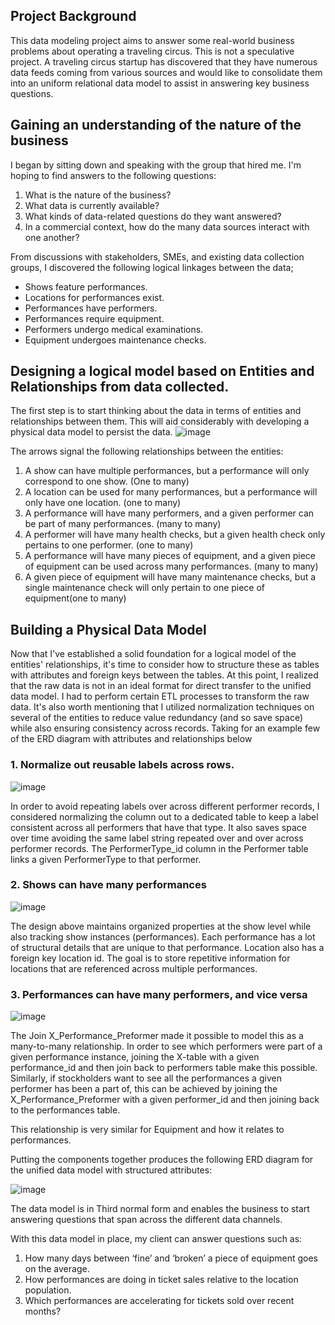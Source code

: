 ## Project Background
This data modeling project aims to answer some real-world business problems about operating a traveling circus. This is not a speculative project.
A traveling circus startup has discovered that they have numerous data feeds coming from various sources and would like to consolidate them into an uniform relational data model to assist in answering key business questions.

## Gaining an understanding of the nature of the business
I began by sitting down and speaking with the group that hired me. I'm hoping to find answers to the following questions: 
1. What is the nature of the business?
2. What data is currently available?
3. What kinds of data-related questions do they want answered?
4. In a commercial context, how do the many data sources interact with one another?

From discussions with stakeholders, SMEs, and existing data collection groups, I discovered the following logical linkages between the data; 
- Shows feature performances.
- Locations for performances exist.
- Performances have performers.
- Performances require equipment.
- Performers undergo medical examinations.
- Equipment undergoes maintenance checks.

## Designing a logical model based on Entities and Relationships from data collected.
The first step is to start thinking about the data in terms of entities and relationships between them. This will aid considerably with developing a physical data model to persist the data.
![image](https://user-images.githubusercontent.com/102745680/193296459-2c278220-6529-4e48-814e-a8071add31ab.png)

The arrows signal the following relationships between the entities:
1.	A show can have multiple performances, but a performance will only correspond to one show. (One to many)
2.	A location can be used for many performances, but a performance will only have one location. (one to many)
3.	A performance will have many performers, and a given performer can be part of many performances. (many to many)
4.	A performer will have many health checks, but a given health check only pertains to one performer. (one to many)
5.	A performance will have many pieces of equipment, and a given piece of equipment can be used across many performances. (many to many)
6.	A given piece of equipment will have many maintenance checks, but a single maintenance check will only pertain to one piece of equipment(one to many)

## Building a Physical Data Model
Now that I've established a solid foundation for a logical model of the entities' relationships, it's time to consider how to structure these as tables with attributes and foreign keys between the tables.
At this point, I realized that the raw data is not in an ideal format for direct transfer to the unified data model. I had to perform certain ETL processes to transform the raw data.
It's also worth mentioning that I utilized normalization techniques on several of the entities to reduce value redundancy (and so save space) while also ensuring consistency across records.
Taking for an example few of the ERD diagram with attributes and relationships below
### 1. Normalize out reusable labels across rows.
![image](https://user-images.githubusercontent.com/102745680/193297193-1a0cca18-64d0-4a60-8435-7c06c787c1b9.png)

In order to avoid repeating labels over across different performer records, I considered normalizing the column out to a dedicated table to keep a label consistent across all performers that have that type. It also saves space over time avoiding the same label string repeated over and over across performer records. The PerformerType_id column in the Performer table links a given PerformerType to that performer.
### 2.	Shows can have many performances

![image](https://user-images.githubusercontent.com/102745680/193297652-62a2b8ba-6334-42eb-8c8c-323e62c93fa8.png)

The design above maintains organized properties at the show level while also tracking show instances (performances). Each performance has a lot of structural details that are unique to that performance. Location also has a foreign key location id. The goal is to store repetitive information for locations that are referenced across multiple performances.

### 3.	Performances can have many performers, and vice versa

![image](https://user-images.githubusercontent.com/102745680/193298021-7acf4185-c5da-4083-8195-9a7751879d4e.png)

The Join X_Performance_Preformer made it possible to model this as a many-to-many relationship. In order to see which performers were part of a given performance instance, joining the X-table with a given performance_id and then join back to performers table make this possible. Similarly, if stockholders want to see all the performances a given performer has been a part of, this can be achieved by joining the X_Performance_Preformer with a given performer_id and then joining back to the performances table.

This relationship is very similar for Equipment and how it relates to performances.

Putting the components together produces the following ERD diagram for the unified data model with structured attributes:

![image](https://user-images.githubusercontent.com/102745680/193298276-42aa26a5-f440-47e5-9ad1-16df39c51919.png)


The data model is in Third normal form and enables the business to start answering questions that span across the different data channels.

With this data model in place, my client can answer questions such as:

1.	How many days between ‘fine’ and ‘broken’ a piece of equipment goes on the average.
2.	How performances are doing in ticket sales relative to the location population.
3.	Which performances are accelerating for tickets sold over recent months?
